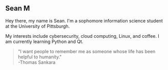 ## Sean M

Hey there, my name is Sean. I'm a sophomore information science student at the University of Pittsburgh. 

My interests include cybersecurity, cloud computing, Linux, and coffee. I am currently learning Python and Qt.

> "I want people to remember me as someone whose life has been helpful to humanity."  
> -Thomas Sankara
